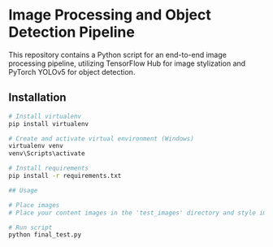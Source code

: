 # Image Processing and Object Detection Pipeline

This repository contains a Python script for an end-to-end image processing pipeline, utilizing TensorFlow Hub for image stylization and PyTorch YOLOv5 for object detection.

## Installation

```bash
# Install virtualenv
pip install virtualenv

# Create and activate virtual environment (Windows)
virtualenv venv
venv\Scripts\activate

# Install requirements
pip install -r requirements.txt

## Usage

# Place images
# Place your content images in the 'test_images' directory and style images in the 'style_images' directory

# Run script
python final_test.py
